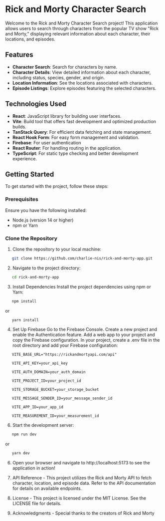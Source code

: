 # Rick and Morty Character Search

Welcome to the Rick and Morty Character Search project! This application allows users to search through characters from the popular TV show "Rick and Morty," displaying relevant information about each character, their locations, and episodes.

## Features

- **Character Search**: Search for characters by name.
- **Character Details**: View detailed information about each character, including status, species, gender, and origin.
- **Location Information**: See the locations associated with characters.
- **Episode Listings**: Explore episodes featuring the selected characters.

## Technologies Used

- **React**: JavaScript library for building user interfaces.
- **Vite**: Build tool that offers fast development and optimized production builds.
- **TanStack Query**: For efficient data fetching and state management.
- **React Hook Form**: For easy form management and validation.
- **Firebase**: For user authentication
- **React Router**: For handling routing in the application.
- **TypeScript**: For static type checking and better development experience.

## Getting Started

To get started with the project, follow these steps:

### Prerequisites

Ensure you have the following installed:

- Node.js (version 14 or higher)
- npm or Yarn

### Clone the Repository

1. Clone the repository to your local machine:

```bash
   git clone https://github.com/charlie-nis/rick-and-morty-app.git
```

2. Navigate to the project directory:

```bash
   cd rick-and-morty-app
```

3. Install Dependencies
   Install the project dependencies using npm or Yarn:

```bash
   npm install
```

   or

```bash
   yarn install
```

4. Set Up Firebase
   Go to the Firebase Console.
   Create a new project and enable the Authentication feature.
   Add a web app to your project and copy the Firebase configuration.
   In your project, create a .env file in the root directory and add your Firebase configuration:

```plaintext
   VITE_BASE_URL="https://rickandmortyapi.com/api"

   VITE_API_KEY=your_api_key
   
   VITE_AUTH_DOMAIN=your_auth_domain
   
   VITE_PROJECT_ID=your_project_id
   
   VITE_STORAGE_BUCKET=your_storage_bucket
   
   VITE_MESSAGE_SENDER_ID=your_message_sender_id
   
   VITE_APP_ID=your_app_id
   
   VITE_MEASUREMENT_ID=your_measurement_id
```
   

6. Start the development server:

```bash
   npm run dev
```

   or

```bash
   yarn dev
```

6. Open your browser and navigate to http://localhost:5173 to see the application in action!

7. API Reference - This project utilizes the Rick and Morty API to fetch character, location, and episode data. Refer to the API documentation for details on available endpoints.

9. License -  This project is licensed under the MIT License. See the LICENSE file for details.
   
11. Acknowledgments -  Special thanks to the creators of Rick and Morty
